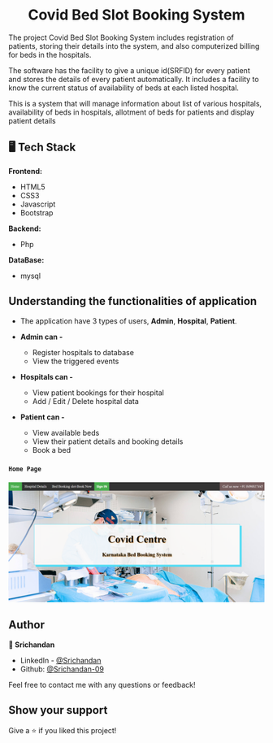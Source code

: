 <h1 align="center">Covid Bed Slot Booking System</h1>


The project Covid Bed Slot Booking System includes registration of patients, storing their details into the system, and also computerized billing for beds in the hospitals. 

The software has the facility to give a unique id(SRFID) for every patient and stores the details of every patient automatically. It includes a facility to know the current status of availability of beds at each listed hospital.

This is a system that will manage information about list of various hospitals, availability of beds in hospitals, allotment of beds for patients and display patient details

## 🖥️ Tech Stack

**Frontend:**

- HTML5
- CSS3
- Javascript
- Bootstrap

**Backend:**

- Php

**DataBase:**

- mysql

## Understanding the functionalities of application

- The application have 3 types of users, **Admin**, **Hospital**, **Patient**.

- **Admin can -**

  - Register hospitals to database
  - View the triggered events

- **Hospitals can -**

  - View patient bookings for their hospital
  - Add / Edit / Delete hospital data

- **Patient can -**

  - View available beds
  - View their patient details and booking details
  - Book a bed

#### ``` Home Page ```

<img src="Covidcare-Screenshot.png"/>

## Author

<b>👤 Srichandan</b>

- LinkedIn - [@Srichandan](https://www.linkedin.com/in/srichandan09)
- Github: [@Srichandan-09](https://github.com/Srichandan-09)

Feel free to contact me with any questions or feedback!

## Show your support

Give a ⭐️ if you liked this project!

